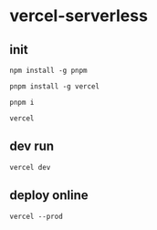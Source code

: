 # vercel-serverless

## init
```
npm install -g pnpm

pnpm install -g vercel

pnpm i

vercel
```

## dev run
```
vercel dev
```

## deploy online
```
vercel --prod
```
